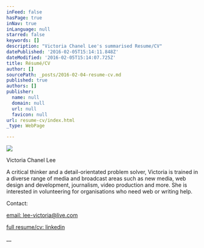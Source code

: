 ```yaml
---
inFeed: false
hasPage: true
inNav: true
inLanguage: null
starred: false
keywords: []
description: "Victoria Chanel Lee's summarised Resume/CV"
datePublished: '2016-02-05T15:14:11.848Z'
dateModified: '2016-02-05T15:14:07.725Z'
title: Résumé/CV
author: []
sourcePath: _posts/2016-02-04-resume-cv.md
published: true
authors: []
publisher:
  name: null
  domain: null
  url: null
  favicon: null
url: resume-cv/index.html
_type: WebPage

---
```

![](https://s3-us-west-2.amazonaws.com/the-grid-img/p/531a92f5c0ee4992f94327015584b25dd281c261.jpg)

Victoria Chanel Lee

A critical thinker and a detail-orientated problem solver, Victoria is trained in a diverse range of media and broadcast areas such as new media, web design and development, journalism, video production and more. 
She is interested in volunteering for organisations who need web or writing help.

Contact: 

[email: lee-victoria@live.com][0]

[full resume/cv: linkedin][1]

__

[0]: mailto:%20lee-victoria@live.com
[1]: https://www.linkedin.com/in/victoriachanellee